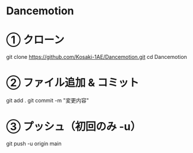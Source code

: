 # Dancemotion

# ① クローン
git clone https://github.com/Kosaki-1AE/Dancemotion.git
cd Dancemotion

# ② ファイル追加 & コミット
git add .
git commit -m "変更内容"

# ③ プッシュ（初回のみ -u）
git push -u origin main
